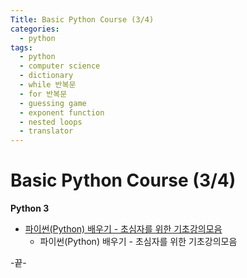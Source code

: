 ```yaml
---
Title: Basic Python Course (3/4)
categories:
  - python
tags:
  - python
  - computer science
  - dictionary
  - while 반복문
  - for 반복문
  - guessing game
  - exponent function
  - nested loops
  - translator
---
```




# Basic Python Course (3/4)

**Python 3**





* [파이썬(Python) 배우기 - 초심자를 위한 기초강의모음](https://www.youtube.com/watch?v=rfscVS0vtbw)
  * 파이썬(Python) 배우기 - 초심자를 위한 기초강의모음

-끝-

